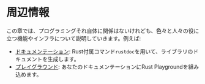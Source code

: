 <!--
# Meta
-->
# 周辺情報

<!--
Some topics aren't exactly relevant to how you program but provide you
tooling or infrastructure support which just makes things better for
everyone. These topics include:
-->
この章では、プログラミングそれ自体に関係はないけれども、色々と人々の役に立つ機能やインフラについて説明していきます。例えば:

<!--
- [Documentation][doc]: Generate library documentation for users via the included
  `rustdoc`.
- [Playground][playground]: Integrate the Rust Playground in your documentation.
-->
- [ドキュメンテーション][doc]: Rust付属コマンド`rustdoc`を用いて、ライブラリのドキュメントを生成します。
- [プレイグラウンド][playground]: あなたのドキュメンテーションにRust Playgroundを組み込めます。

[doc]: meta/doc.md
[playground]: meta/playground.md
